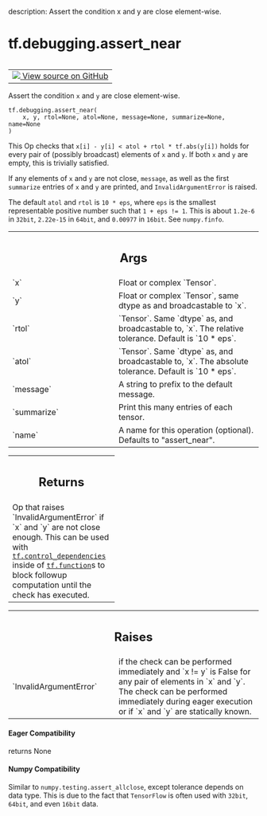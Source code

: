 description: Assert the condition x and y are close element-wise.

<div itemscope itemtype="http://developers.google.com/ReferenceObject">
<meta itemprop="name" content="tf.debugging.assert_near" />
<meta itemprop="path" content="Stable" />
</div>

# tf.debugging.assert_near

<!-- Insert buttons and diff -->

<table class="tfo-notebook-buttons tfo-api nocontent" align="left">
<td>
  <a target="_blank" href="https://github.com/tensorflow/tensorflow/blob/r2.4/tensorflow/python/ops/check_ops.py#L723-L774">
    <img src="https://www.tensorflow.org/images/GitHub-Mark-32px.png" />
    View source on GitHub
  </a>
</td>
</table>



Assert the condition `x` and `y` are close element-wise.

<pre class="devsite-click-to-copy prettyprint lang-py tfo-signature-link">
<code>tf.debugging.assert_near(
    x, y, rtol=None, atol=None, message=None, summarize=None, name=None
)
</code></pre>



<!-- Placeholder for "Used in" -->

This Op checks that `x[i] - y[i] < atol + rtol * tf.abs(y[i])` holds for every
pair of (possibly broadcast) elements of `x` and `y`. If both `x` and `y` are
empty, this is trivially satisfied.

If any elements of `x` and `y` are not close, `message`, as well as the first
`summarize` entries of `x` and `y` are printed, and `InvalidArgumentError`
is raised.

The default `atol` and `rtol` is `10 * eps`, where `eps` is the smallest
representable positive number such that `1 + eps != 1`.  This is about
`1.2e-6` in `32bit`, `2.22e-15` in `64bit`, and `0.00977` in `16bit`.
See `numpy.finfo`.

<!-- Tabular view -->
 <table class="responsive fixed orange">
<colgroup><col width="214px"><col></colgroup>
<tr><th colspan="2"><h2 class="add-link">Args</h2></th></tr>

<tr>
<td>
`x`
</td>
<td>
Float or complex `Tensor`.
</td>
</tr><tr>
<td>
`y`
</td>
<td>
Float or complex `Tensor`, same dtype as and broadcastable to `x`.
</td>
</tr><tr>
<td>
`rtol`
</td>
<td>
`Tensor`.  Same `dtype` as, and broadcastable to, `x`.
The relative tolerance.  Default is `10 * eps`.
</td>
</tr><tr>
<td>
`atol`
</td>
<td>
`Tensor`.  Same `dtype` as, and broadcastable to, `x`.
The absolute tolerance.  Default is `10 * eps`.
</td>
</tr><tr>
<td>
`message`
</td>
<td>
A string to prefix to the default message.
</td>
</tr><tr>
<td>
`summarize`
</td>
<td>
Print this many entries of each tensor.
</td>
</tr><tr>
<td>
`name`
</td>
<td>
A name for this operation (optional).  Defaults to "assert_near".
</td>
</tr>
</table>



<!-- Tabular view -->
 <table class="responsive fixed orange">
<colgroup><col width="214px"><col></colgroup>
<tr><th colspan="2"><h2 class="add-link">Returns</h2></th></tr>
<tr class="alt">
<td colspan="2">
Op that raises `InvalidArgumentError` if `x` and `y` are not close enough.
This can be used with <a href="../../tf/control_dependencies.md"><code>tf.control_dependencies</code></a> inside of <a href="../../tf/function.md"><code>tf.function</code></a>s
to block followup computation until the check has executed.
</td>
</tr>

</table>



<!-- Tabular view -->
 <table class="responsive fixed orange">
<colgroup><col width="214px"><col></colgroup>
<tr><th colspan="2"><h2 class="add-link">Raises</h2></th></tr>

<tr>
<td>
`InvalidArgumentError`
</td>
<td>
if the check can be performed immediately and
`x != y` is False for any pair of elements in `x` and `y`. The check can
be performed immediately during eager execution or if `x` and `y` are
statically known.
</td>
</tr>
</table>




#### Eager Compatibility
returns None



#### Numpy Compatibility
Similar to `numpy.testing.assert_allclose`, except tolerance depends on data
type. This is due to the fact that `TensorFlow` is often used with `32bit`,
`64bit`, and even `16bit` data.

